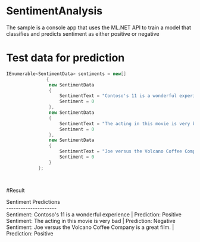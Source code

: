 # SentimentAnalysis

The sample is a console app that uses the ML.NET API to train a model that classifies and predicts sentiment as either positive or negative

# Test data for prediction

```csharp
IEnumerable<SentimentData> sentiments = new[]
               {
                new SentimentData
                {
                    SentimentText = "Contoso's 11 is a wonderful experience",
                    Sentiment = 0
                },
                new SentimentData
                {
                    SentimentText = "The acting in this movie is very bad",
                    Sentiment = 0
                },
                new SentimentData
                {
                    SentimentText = "Joe versus the Volcano Coffee Company is a great film.",
                    Sentiment = 0
                }
            };
            
            
```


#Result

Sentiment Predictions </br>
---------------------  </br>
Sentiment: Contoso's 11 is a wonderful experience | Prediction: Positive </br>
Sentiment: The acting in this movie is very bad | Prediction: Negative </br>
Sentiment: Joe versus the Volcano Coffee Company is a great film. | Prediction: Positive </br> 
